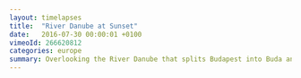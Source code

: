 ```yaml
---
layout: timelapses
title:  "River Danube at Sunset"
date:   2016-07-30 00:00:01 +0100
vimeoId: 266620812
categories: europe
summary: Overlooking the River Danube that splits Budapest into Buda and Pest. The river is alive with traffic from dawn to dusk, but it starts really hopping once the party boats take off in the evening. The best place to watch the city is from the Liberty Statue on the Pest Side
---
```

